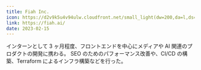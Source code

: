 ```yaml
---
title: Fiah Inc.
icon: https://d2v9k5u4v94ulw.cloudfront.net/small_light(dw=200,da=l,ds=s,cc=FFFFFF)/assets/images/11959575/original/7893f36c-d316-4ae6-a0cf-53fbbf616827?1674723770
link: https://fiah.ai/
date: 2023-02-15
---
```


インターンとして 3 ヶ月程度、フロントエンドを中心にメディアや AI 関連のプロダクトの開発に携わる。
SEO のためのパフォーマンス改善や、CI/CD の構築、Terraform によるインフラ構築などを行った。

<!-- ![Wiz UIのGithub](https://opengraph.githubassets.com/bb0e9bede55202ff77d814f196094724a2592b4b9b8cb12bf6b422d7dae41c03/Wizleap-Inc/wiz-ui) -->
